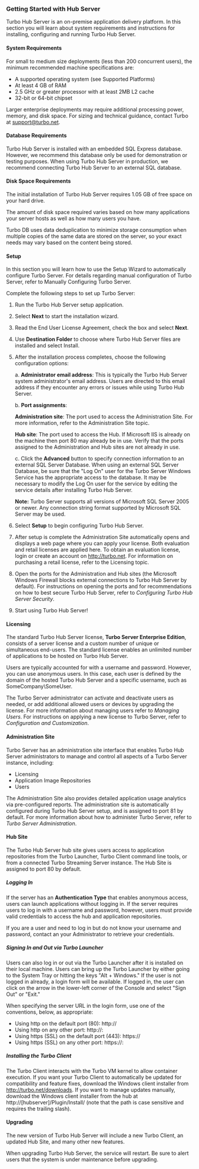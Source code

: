 ### Getting Started with Hub Server

Turbo Hub Server is an on-premise application delivery platform. In this section you will learn about system requirements and instructions for installing, configuring and running Turbo Hub Server.

#### System Requirements

For small to medium size deployments (less than 200 concurrent users), the minimum recommended machine specifications are:

- A supported operating system (see Supported Platforms)
- At least 4 GB of RAM
- 2.5 GHz or greater processor with at least 2MB L2 cache
- 32-bit or 64-bit chipset

Larger enterprise deployments may require additional processing power, memory, and disk space. For sizing and technical guidance, contact Turbo at support@turbo.net.

#### Database Requirements

Turbo Hub Server is installed with an embedded SQL Express database. However, we recommend this database only be used for demonstration or testing purposes. When using Turbo Hub Server in production, we recommend connecting Turbo Hub Server to an external SQL database.

#### Disk Space Requirements

The initial installation of Turbo Hub Server requires 1.05 GB of free space on your hard drive.

The amount of disk space required varies based on how many applications your server hosts as well as how many users you have. 

Turbo DB uses data deduplication to minimize storage consumption when multiple copies of the same data are stored on the server, so your exact needs may vary based on the content being stored.

#### Setup

In this section you will learn how to use the Setup Wizard to automatically configure Turbo Server. For details regarding manual configuration of Turbo Server, refer to Manually Configuring Turbo Server.

Complete the following steps to set up Turbo Server:

1. Run the Turbo Hub Server setup application.

2. Select **Next** to start the installation wizard.

3. Read the End User License Agreement, check the box and select **Next**.

4. Use **Destination Folder** to choose where Turbo Hub Server files are installed and select Install.

5. After the installation process completes, choose the following configuration options:

    a. **Administrator email address**: This is typically the Turbo Hub Server system administrator's email address. Users are directed to this email address if they encounter any errors or issues while using Turbo Hub Server.

    b. **Port assignments**:

    **Administration site**: The port used to access the Administration Site.  For more information, refer to the Administration Site topic.

	**Hub site**: The port used to access the Hub.  If Microsoft IIS is already on the machine then port 80 may already be in use. Verify that the ports assigned to the Administration and Hub sites are not already in use.
		
    c. Click the **Advanced** button to specify connection information to an external SQL Server Database. When using an external SQL Server Database, be sure that the "Log On" user for the Turbo Server Windows Service has the appropriate access to the database. It may be necessary to modify the Log On user for the service by editing the service details after installing Turbo Hub Server.
    
	**Note:** Turbo Server supports all versions of Microsoft SQL Server 2005 or newer. Any connection string format supported by Microsoft SQL Server may be used.

6. Select **Setup** to begin configuring Turbo Hub Server.

7. After setup is complete the Administration Site automatically opens and displays a web page where you can apply your license. Both evaluation and retail licenses are applied here. To obtain an evaluation license, login or create an account on http://turbo.net. For information on purchasing a retail license, refer to the Licensing topic.

8. Open the ports for the Administration and Hub sites (the Microsoft Windows Firewall blocks external connections to Turbo Hub Server by default). For instructions on opening the ports and for recommendations on how to best secure Turbo Hub Server, refer to *Configuring Turbo Hub Server Security*.

9. Start using Turbo Hub Server!

#### Licensing

The standard Turbo Hub Server license, **Turbo Server Enterprise Edition**, consists of a server license and a custom number of unique or simultaneous end-users. The standard license enables an unlimited number of applications to be hosted on Turbo Hub Server.

Users are typically accounted for with a username and password. However, you can use anonymous users. In this case, each user is defined by the domain of the hosted Turbo Hub Server and a specific username, such as SomeCompany\SomeUser. 

The Turbo Server administrator can activate and deactivate users as needed, or add additional allowed users or devices by upgrading the license. For more information about managing users refer to *Managing Users*. For instructions on applying a new license to Turbo Server, refer to *Configuration and Customization*.

#### Administration Site

Turbo Server has an administration site interface that enables Turbo Hub Server administrators to manage and control all aspects of a Turbo Server instance, including:

- Licensing
- Application Image Repositories
- Users

The Administration Site also provides detailed application usage analytics via pre-configured reports. The administration site is automatically configured during Turbo Hub Server setup, and is assigned to port 81 by default. For more information about how to administer Turbo Server, refer to *Turbo Server Administration*.

#### Hub Site

The Turbo Hub Server hub site gives users access to application repositories from the Turbo Launcher, Turbo Client command line tools, or from a connected Turbo Streaming Server instance. The Hub Site is assigned to port 80 by default.

##### Logging In

If the server has an **Authentication Type** that enables anonymous access, users can launch applications without logging in. If the server requires users to log in with a username and password, however, users must provide valid credentials to access the hub and application repositories.

If you are a user and need to log in but do not know your username and password, contact an your Administrator to retrieve your credentials.
 
##### Signing In and Out via Turbo Launcher

Users can also log in or out via the Turbo Launcher after it is installed on their local machine. Users can bring up the Turbo Launcher by either going to the System Tray or hitting the keys "Alt + Windows." If the user is not logged in already, a login form will be available. If logged in, the user can click on the arrow in the lower-left corner of the Console and select "Sign Out" or "Exit." 

When specifying the server URL in the login form, use one of the conventions, below, as appropriate:

- Using http on the default port (80): http://<server>
- Using http on any other port: http://<server>:<port>
- Using https (SSL) on the default port (443): https://<server>
- Using https (SSL) on any other port: https://<server>:<port>

##### Installing the Turbo Client

The Turbo Client interacts with the Turbo VM kernel to allow container execution. If you want your Turbo Client to automatically be updated for compatibility and feature fixes, download the Windows client installer from http://turbo.net/downloads. If you want to manage updates manually, download the Windows client installer from the hub at http://[hubserver]/Plugin/Install/ (note that the path is case sensitive and requires the trailing slash).

#### Upgrading

The new version of Turbo Hub Server will include a new Turbo Client, an updated Hub Site, and many other new features.

When upgrading Turbo Hub Server, the service will restart. Be sure to alert users that the system is under maintenance before upgrading.
